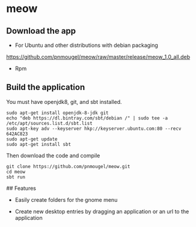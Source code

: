 # meow

## Download the app

* For Ubuntu and other distributions with debian packaging 

https://github.com/pnmougel/meow/raw/master/release/meow_1.0_all.deb

* Rpm 

## Build the application

You must have openjdk8, git, and sbt installed.

```
sudo apt-get install openjdk-8-jdk git
echo "deb https://dl.bintray.com/sbt/debian /" | sudo tee -a /etc/apt/sources.list.d/sbt.list
sudo apt-key adv --keyserver hkp://keyserver.ubuntu.com:80 --recv 642AC823
sudo apt-get update
sudo apt-get install sbt
```

Then download the code and compile

```
git clone https://github.com/pnmougel/meow.git
cd meow
sbt run
```

## Features

* Easily create folders for the gnome menu

* Create new desktop entries by dragging an application or an url to the application
